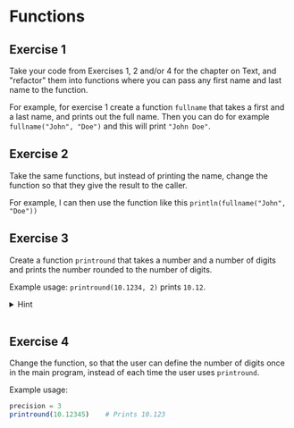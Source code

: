 # Functions

## Exercise 1

Take your code from Exercises 1, 2 and/or 4 for the chapter on Text, and "refactor" them into functions where you can pass any first name and last name to the function.

For example, for exercise 1 create a function `fullname` that takes a first and a last name, and prints out the full name. Then you can do for example `fullname("John", "Doe")` and this will print `"John Doe"`.

## Exercise 2

Take the same functions, but instead of printing the name, change the function so that they give the result to the caller.

For example, I can then use the function like this `println(fullname("John", "Doe"))`

## Exercise 3

Create a function `printround` that takes a number and a number of digits and prints the number rounded to the number of digits.

Example usage: `printround(10.1234, 2)` prints `10.12`.

<details>
  <summary>Hint</summary>

  To round a number you can use `round(number, digits=x)` with `x` the number of digits you want to keep.

</details><br>

## Exercise 4

Change the function, so that the user can define the number of digits once in the main program, instead of each time the user uses `printround`.

Example usage:
```julia
precision = 3
printround(10.12345)    # Prints 10.123
```
